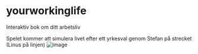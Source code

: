 # yourworkinglife
Interaktiv bok om ditt arbetsliv

Spelet kommer att simulera livet efter ett yrkesval genom Stefan på strecket (Linus på linjen)
![image](https://user-images.githubusercontent.com/55182535/205306364-72b2d51f-a28d-4a78-825f-c1329bb1ed1b.png)
